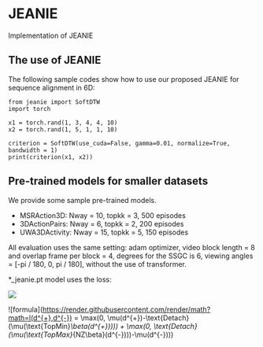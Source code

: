 # JEANIE
Implementation of JEANIE

## The use of JEANIE

The following sample codes show how to use our proposed JEANIE for sequence alignment in 6D:

```
from jeanie import SoftDTW
import torch

x1 = torch.rand(1, 3, 4, 4, 10)
x2 = torch.rand(1, 5, 1, 1, 10)

criterion = SoftDTW(use_cuda=False, gamma=0.01, normalize=True, bandwidth = 1)
print(criterion(x1, x2))
```

## Pre-trained models for smaller datasets

We provide some sample pre-trained models. 

- MSRAction3D: Nway = 10, topkk = 3, 500 episodes
- 3DActionPairs: Nway = 6, topkk = 2, 200 episodes
- UWA3DActivity: Nway = 15, topkk = 5, 150 episodes

All evaluation uses the same setting: adam optimizer, video block length = 8 and overlap frame per block = 4, degrees for the SSGC is 6, viewing angles = [-pi / 180, 0, pi / 180], without the use of transformer.

\*_jeanie.pt model uses the loss:


<img src="https://render.githubusercontent.com/render/math?math=l(d^{+},d^{-}) = \max(0, \mu(d^{+})-\text{Detach}(\mu(\text{TopMin}_\beta(d^{+})))) + \max(0, \text{Detach}(\mu(\text{TopMax}_{NZ\beta}(d^{-})))-\mu(d^{-}))">

![formula](https://render.githubusercontent.com/render/math?math=l(d^{+},d^{-}) = \max(0, \mu(d^{+})-\text{Detach}(\mu(\text{TopMin}_\beta(d^{+})))) + \max(0, \text{Detach}(\mu(\text{TopMax}_{NZ\beta}(d^{-})))-\mu(d^{-})))
